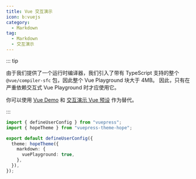 ```yaml
---
title: Vue 交互演示
icon: b:vuejs
category:
  - Markdown
tag:
  - Markdown
  - 交互演示
---
```


::: tip

由于我们提供了一个运行时编译器，我们引入了带有 TypeScript 支持的整个 `@vue/compiler-sfc` 包，因此整个 Vue Playground 块大于 4MB。 因此，只有在严重依赖交互式 Vue Playground 时才应使用它。

你可以使用 [Vue Demo](./demo.md) 和 [交互演示 Vue 预设](./playground.md#vue) 作为替代。

:::

<!-- @include: @md-enhance/zh/guide/code/vue-playground.md#settings -->

```ts {7} title=".vuepress/config.ts"
import { defineUserConfig } from "vuepress";
import { hopeTheme } from "vuepress-theme-hope";

export default defineUserConfig({
  theme: hopeTheme({
    markdown: {
      vuePlayground: true,
    },
  }),
});
```

<!-- @include: @md-enhance/zh/guide/code/vue-playground.md#after -->
